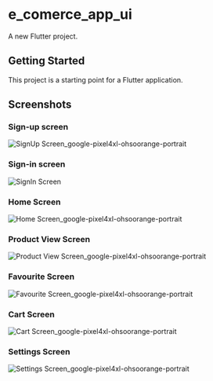 # e_comerce_app_ui

A new Flutter project.

## Getting Started

This project is a starting point for a Flutter application.

## Screenshots

### Sign-up screen

![SignUp Screen_google-pixel4xl-ohsoorange-portrait](https://user-images.githubusercontent.com/36195634/216838099-b8736a70-e464-41fd-8623-bdcef7eaef90.png)

### Sign-in screen

![SignIn Screen](https://user-images.githubusercontent.com/36195634/216838072-b3ca75d6-e5d5-41b4-af9d-df56e84f48cf.png)

### Home Screen

![Home Screen_google-pixel4xl-ohsoorange-portrait](https://user-images.githubusercontent.com/36195634/216838111-55b55cb8-cec2-48eb-9c96-cf0e2239214f.png)

### Product View Screen

![Product View Screen_google-pixel4xl-ohsoorange-portrait](https://user-images.githubusercontent.com/36195634/216838134-f854caf9-c5db-4fbb-8929-b02d8f339723.png)

### Favourite Screen

![Favourite Screen_google-pixel4xl-ohsoorange-portrait](https://user-images.githubusercontent.com/36195634/216838158-427b6e3c-5bb9-4212-b4b2-37604bfc48ab.png)

### Cart Screen

![Cart Screen_google-pixel4xl-ohsoorange-portrait](https://user-images.githubusercontent.com/36195634/216838174-910ca80e-f8b7-45d2-b65f-aff5ba0cf55d.png)

### Settings Screen

![Settings Screen_google-pixel4xl-ohsoorange-portrait](https://user-images.githubusercontent.com/36195634/216838195-5e771c3b-095b-4c88-baf6-92a32826bf6e.png)
